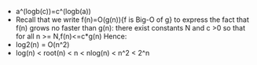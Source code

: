 - a^(logb(c))=c^(logb(a))
- Recall that we write f(n)=O(g(n)){f is Big-O of g} to express the fact that f(n) grows no faster than g(n): there exist constants N and c >0 so that for all n >= N,f(n)<=c*g(n)
Hence:
- log2(n) = O(n^2)
- log(n) < root(n) < n < nlog(n) < n^2 < 2^n
